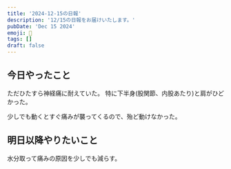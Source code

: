 ```yaml
---
title: '2024-12-15の日報'
description: '12/15の日報をお届けいたします。'
pubDate: 'Dec 15 2024'
emoji: 🦊
tags: []
draft: false
---
```


## 今日やったこと

ただひたすら神経痛に耐えていた。
特に下半身(股関節、内股あたり)と肩がひどかった。

少しでも動くとすぐ痛みが襲ってくるので、殆ど動けなかった。

## 明日以降やりたいこと

水分取って痛みの原因を少しでも減らす。
